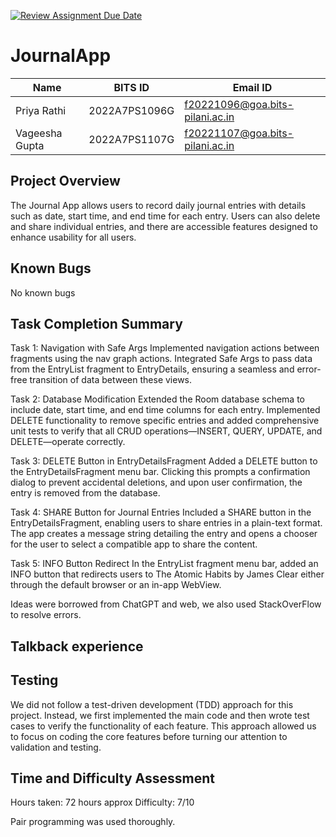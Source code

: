 [![Review Assignment Due Date](https://classroom.github.com/assets/deadline-readme-button-22041afd0340ce965d47ae6ef1cefeee28c7c493a6346c4f15d667ab976d596c.svg)](https://classroom.github.com/a/NJdesGoS)
# JournalApp

Name            | BITS ID      |Email ID                         |
----------------|--------------|---------------------------------|
Priya Rathi     |2022A7PS1096G |f20221096@goa.bits-pilani.ac.in  |
Vageesha Gupta  |2022A7PS1107G |f20221107@goa.bits-pilani.ac.in  |

## Project Overview
The Journal App allows users to record daily journal entries with details such as date, start time, and end time for each entry. Users can also delete and share individual entries, and there are accessible features designed to enhance usability for all users.

## Known Bugs
No known bugs

## Task Completion Summary

Task 1: Navigation with Safe Args
Implemented navigation actions between fragments using the nav graph actions. Integrated Safe Args to pass data from the EntryList fragment to EntryDetails, ensuring a seamless and error-free transition of data between these views.

Task 2: Database Modification
Extended the Room database schema to include date, start time, and end time columns for each entry. Implemented DELETE functionality to remove specific entries and added comprehensive unit tests to verify that all CRUD operations—INSERT, QUERY, UPDATE, and DELETE—operate correctly.

Task 3: DELETE Button in EntryDetailsFragment
Added a DELETE button to the EntryDetailsFragment menu bar. Clicking this prompts a confirmation dialog to prevent accidental deletions, and upon user confirmation, the entry is removed from the database.

Task 4: SHARE Button for Journal Entries
Included a SHARE button in the EntryDetailsFragment, enabling users to share entries in a plain-text format. The app creates a message string detailing the entry and opens a chooser for the user to select a compatible app to share the content.

Task 5: INFO Button Redirect
In the EntryList fragment menu bar, added an INFO button that redirects users to The Atomic Habits by James Clear either through the default browser or an in-app WebView.

Ideas were borrowed from ChatGPT and web, we also used StackOverFlow to resolve errors.

## Talkback experience


## Testing
We did not follow a test-driven development (TDD) approach for this project. Instead, we first implemented the main code and then wrote test cases to verify the functionality of each feature. This approach allowed us to focus on coding the core features before turning our attention to validation and testing.

## Time and Difficulty Assessment
Hours taken: 72 hours approx
Difficulty: 7/10

Pair programming was used thoroughly.


